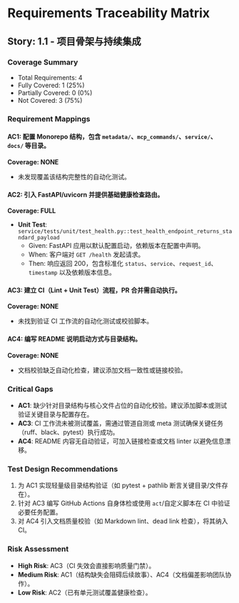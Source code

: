 # Requirements Traceability Matrix

## Story: 1.1 - 项目骨架与持续集成

### Coverage Summary
- Total Requirements: 4
- Fully Covered: 1 (25%)
- Partially Covered: 0 (0%)
- Not Covered: 3 (75%)

### Requirement Mappings

#### AC1: 配置 Monorepo 结构，包含 `metadata/`、`mcp_commands/`、`service/`、`docs/` 等目录。
**Coverage: NONE**

- 未发现覆盖该结构完整性的自动化测试。

#### AC2: 引入 FastAPI/uvicorn 并提供基础健康检查路由。
**Coverage: FULL**

- **Unit Test**: `service/tests/unit/test_health.py::test_health_endpoint_returns_standard_payload`
  - Given: FastAPI 应用以默认配置启动，依赖版本在配置中声明。
  - When: 客户端对 `GET /health` 发起请求。
  - Then: 响应返回 200，包含标准化 `status`、`service`、`request_id`、`timestamp` 以及依赖版本信息。

#### AC3: 建立 CI（Lint + Unit Test）流程，PR 合并需自动执行。
**Coverage: NONE**

- 未找到验证 CI 工作流的自动化测试或校验脚本。

#### AC4: 编写 README 说明启动方式与目录结构。
**Coverage: NONE**

- 文档校验缺乏自动化检查，建议添加文档一致性或链接校验。

### Critical Gaps
- **AC1**: 缺少针对目录结构与核心文件占位的自动化校验。建议添加脚本或测试验证关键目录与配置存在。
- **AC3**: CI 工作流未被测试覆盖，需通过管道自测或 meta 测试确保关键任务（ruff、black、pytest）执行成功。
- **AC4**: README 内容无自动验证，可加入链接检查或文档 linter 以避免信息漂移。

### Test Design Recommendations
1. 为 AC1 实现轻量级目录结构验证（如 pytest + pathlib 断言关键目录/文件存在）。
2. 针对 AC3 编写 GitHub Actions 自身体检或使用 `act`/自定义脚本在 CI 中验证必要任务配置。
3. 对 AC4 引入文档质量校验（如 Markdown lint、dead link 检查），将其纳入 CI。

### Risk Assessment
- **High Risk**: AC3（CI 失效会直接影响质量门禁）。
- **Medium Risk**: AC1（结构缺失会阻碍后续故事）、AC4（文档偏差影响团队协作）。
- **Low Risk**: AC2（已有单元测试覆盖健康检查）。
